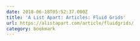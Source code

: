 ```yaml
---
date: 2018-06-18T05:52:37.000Z
title: 'A List Apart: Articles: Fluid Grids'
url: https://alistapart.com/article/fluidgrids/
category: bookmark
---
```

